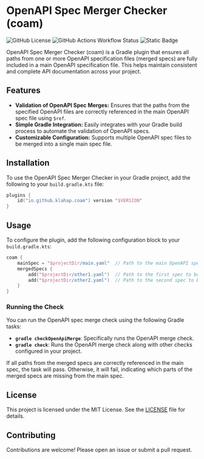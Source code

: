 # OpenAPI Spec Merger Checker (coam)

![GitHub License](https://img.shields.io/github/license/klahap/coam)
![GitHub Actions Workflow Status](https://img.shields.io/github/actions/workflow/status/klahap/coam/check.yml)
![Static Badge](https://img.shields.io/badge/coverage-100%25-success)

OpenAPI Spec Merger Checker (coam) is a Gradle plugin that ensures all paths from one or more OpenAPI specification files (merged specs) are fully included in a main OpenAPI specification file. This helps maintain consistent and complete API documentation across your project.

## Features

- **Validation of OpenAPI Spec Merges:** Ensures that the paths from the specified OpenAPI files are correctly referenced in the main OpenAPI spec file using `$ref`.
- **Simple Gradle Integration:** Easily integrates with your Gradle build process to automate the validation of OpenAPI specs.
- **Customizable Configuration:** Supports multiple OpenAPI spec files to be merged into a single main spec file.

## Installation

To use the OpenAPI Spec Merger Checker in your Gradle project, add the following to your `build.gradle.kts` file:

```kotlin
plugins {
    id("io.github.klahap.coam") version "$VERSION"
}
```

## Usage

To configure the plugin, add the following configuration block to your `build.gradle.kts`:

```kotlin
coam { 
    mainSpec = "$projectDir/main.yaml"  // Path to the main OpenAPI spec file
    mergedSpecs { 
        add("$projectDir/other1.yaml")  // Path to the first spec to be merged
        add("$projectDir/other2.yaml")  // Path to the second spec to be merged
    }
}
```

### Running the Check

You can run the OpenAPI spec merge check using the following Gradle tasks:

- **`gradle checkOpenApiMerge`**: Specifically runs the OpenAPI merge check.
- **`gradle check`**: Runs the OpenAPI merge check along with other checks configured in your project.

If all paths from the merged specs are correctly referenced in the main spec, the task will pass. Otherwise, it will fail, indicating which parts of the merged specs are missing from the main spec.

## License

This project is licensed under the MIT License. See the [LICENSE](LICENSE) file for details.

## Contributing

Contributions are welcome! Please open an issue or submit a pull request.
